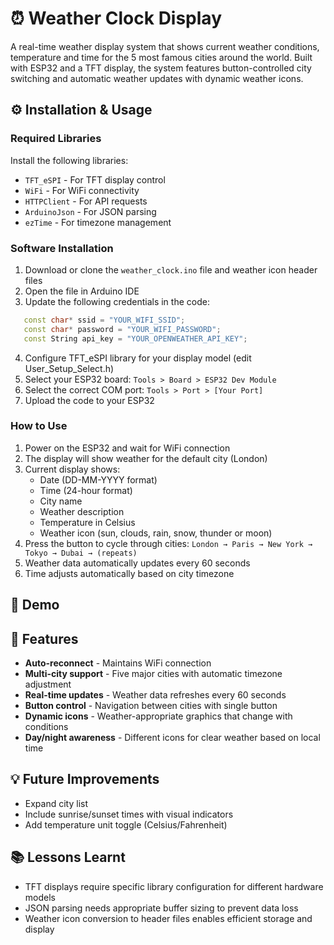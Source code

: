 # ⏰ Weather Clock Display
A real-time weather display system that shows current weather conditions, temperature and time for the 5 most famous cities around the world. Built with ESP32 and a TFT display, the system features button-controlled city switching and automatic weather updates with dynamic weather icons.

## ⚙️ Installation & Usage

### Required Libraries
Install the following libraries:
- `TFT_eSPI` - For TFT display control
- `WiFi` - For WiFi connectivity
- `HTTPClient` - For API requests
- `ArduinoJson` - For JSON parsing
- `ezTime` - For timezone management

### Software Installation
1. Download or clone the `weather_clock.ino` file and weather icon header files
2. Open the file in Arduino IDE
3. Update the following credentials in the code:
```cpp
   const char* ssid = "YOUR_WIFI_SSID";
   const char* password = "YOUR_WIFI_PASSWORD";
   const String api_key = "YOUR_OPENWEATHER_API_KEY";
```
4. Configure TFT_eSPI library for your display model (edit User_Setup_Select.h)
5. Select your ESP32 board: `Tools > Board > ESP32 Dev Module`
6. Select the correct COM port: `Tools > Port > [Your Port]`
7. Upload the code to your ESP32

### How to Use
1. Power on the ESP32 and wait for WiFi connection
2. The display will show weather for the default city (London)
3. Current display shows:
   - Date (DD-MM-YYYY format)
   - Time (24-hour format)
   - City name
   - Weather description
   - Temperature in Celsius
   - Weather icon (sun, clouds, rain, snow, thunder or moon)
4. Press the button to cycle through cities:
   `London → Paris → New York → Tokyo → Dubai → (repeats)`
5. Weather data automatically updates every 60 seconds
6. Time adjusts automatically based on city timezone

## 👀 Demo




## 🎯 Features
- **Auto-reconnect** - Maintains WiFi connection 
- **Multi-city support** - Five major cities with automatic timezone adjustment
- **Real-time updates** - Weather data refreshes every 60 seconds
- **Button control** - Navigation between cities with single button
- **Dynamic icons** - Weather-appropriate graphics that change with conditions
- **Day/night awareness** - Different icons for clear weather based on local time

## 💡 Future Improvements
- Expand city list 
- Include sunrise/sunset times with visual indicators
- Add temperature unit toggle (Celsius/Fahrenheit)

## 📚 Lessons Learnt
- TFT displays require specific library configuration for different hardware models
- JSON parsing needs appropriate buffer sizing to prevent data loss
- Weather icon conversion to header files enables efficient storage and display
